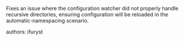 Fixes an issue where the configuration watcher did not properly handle recursive directories, ensuring configuration will be reloaded in the automatic-namespacing scenario. 

authors: ifuryst